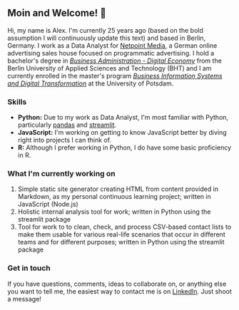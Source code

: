 
## Moin and Welcome! 👋
Hi, my name is Alex. I'm currently 25 years ago (based on the bold assumption I will continuously update this text) and based in Berlin, Germany. I work as a Data Analyst for [Netpoint Media](https://www.netpoint-media.de/), a German online advertising sales house focused on programmatic advertising. I hold a bachelor's degree in [*Business Administration - Digital Economy*](https://www.bht-berlin.de/en/b-dw) from the Berlin University of Applied Sciences and Technology (BHT) and I am currently enrolled in the  master's program [*Business Information Systems and Digital Transformation*](https://www.uni-potsdam.de/de/studium/studienangebot/masterstudium/master-a-z/wirtschaftsinformatik-und-digitale-transformation-master) at the University of Potsdam.
### Skills
- **Python:** Due to my work as Data Analyst, I'm most familiar with Python, particularly [pandas](https://github.com/pandas-dev/pandas) and [streamlit](https://github.com/streamlit/streamlit).
- **JavaScript:** I'm working on getting to know JavaScript better by diving right into projects I can think of.
- **R:** Although I prefer working in Python, I do have some basic proficiency in R.
### What I'm currently working on
1. Simple static site generator creating HTML from content provided in Markdown, as my personal continuous learning project; written in JavaScript (Node.js)
2. Holistic internal analysis tool for work; written in Python using the streamlit package
3. Tool for work to to clean, check, and process CSV-based contact lists to make them usable for various real-life scenarios that occur in different teams and for different purposes; written in Python using the streamlit package
### Get in touch
If you have questions, comments, ideas to collaborate on, or anything else you want to tell me, the easiest way to contact me  is on [LinkedIn](https://www.linkedin.com/in/alexanderclausen/). Just shoot a message!
